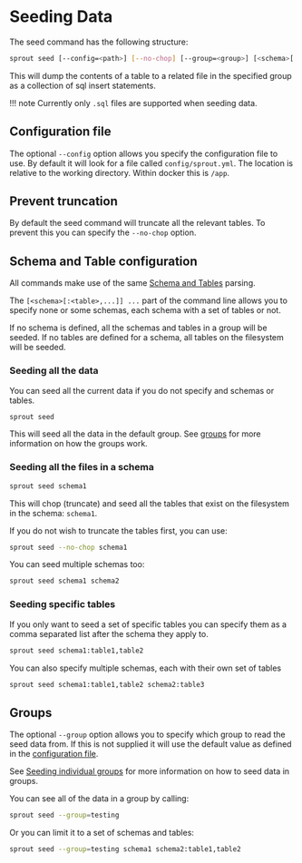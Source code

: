 # Seeding Data

The seed command has the following structure:

```bash
sprout seed [--config=<path>] [--no-chop] [--group=<group>] [<schema>[:<table>,...]] ...
```

This will dump the contents of a table to a related file in the specified group as a collection of sql insert
statements.

!!! note
    Currently only `.sql` files are supported when seeding data.

## Configuration file

The optional `--config` option allows you specify the configuration file to use. By default it will look for a file
called `config/sprout.yml`. The location is relative to the working directory. Within docker this is `/app`.

## Prevent truncation

By default the seed command will truncate all the relevant tables. To prevent this you can specify the `--no-chop`
option.

## Schema and Table configuration

All commands make use of the same [Schema and Tables](../schemas_tables.md) parsing.

The `[<schema>[:<table>,...]] ...` part of the command line allows you to specify none or some schemas, each schema with
a set of tables or not.

If no schema is defined, all the schemas and tables in a group will be seeded.
If no tables are defined for a schema, all tables on the filesystem will be seeded.

### Seeding all the data

You can seed all the current data if you do not specify and schemas or tables.

```bash
sprout seed
```

This will seed all the data in the default group. See [groups](#groups) for more information on how the groups work.

### Seeding all the files in a schema

```bash
sprout seed schema1
```

This will chop (truncate) and seed all the tables that exist on the filesystem in the schema: `schema1`.

If you do not wish to truncate the tables first, you can use:

```bash
sprout seed --no-chop schema1
```

You can seed multiple schemas too:

```bash
sprout seed schema1 schema2
```

### Seeding specific tables

If you only want to seed a set of specific tables you can specify them as a comma separated list
after the schema they apply to.

```bash
sprout seed schema1:table1,table2
```

You can also specify multiple schemas, each with their own set of tables

```bash
sprout seed schema1:table1,table2 schema2:table3
```

## Groups

The optional `--group` option allows you to specify which group to read the seed data from. If this is not
supplied it will use the default value as defined in the [configuration file](../setup/configuration.md).

See [Seeding individual groups](../groups.md#seeding-individual-groups) for more information on how to seed data in
groups.

You can see all of the data in a group by calling:

```bash
sprout seed --group=testing
```

Or you can limit it to a set of schemas and tables:

```bash
sprout seed --group=testing schema1 schema2:table1,table2
```
